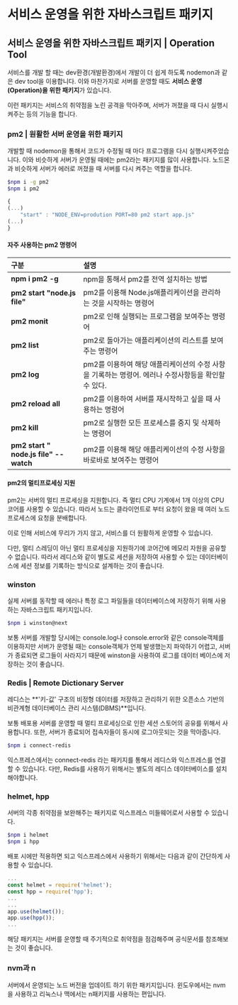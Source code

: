 # 서비스 운영을 위한 자바스크립트 패키지

## 서비스 운영을 위한 자바스크립트 패키지 \| Operation Tool 

서비스를 개발 할 때는 dev환경\(개발환경\)에서 개발이 더 쉽게 하도록 nodemon과 같은 dev tool을 이용합니다. 이와 마찬가지로 서버를 운영할 때도 **서비스 운영\(Operation\)을 위한 패키지**가 있습니다.

 이런 패키지는 서비스의 취약점을 노린 공격을 막아주며, 서버가 꺼졌을 때 다시 실행시켜주는 등의 기능을 합니다.

### pm2 \| 원활한 서버 운영을 위한 패키지

 개발할 때 nodemon을 통해서 코드가 수정될 때 마다 프로그램을 다시 실행시켜주었습니다. 이와 비슷하게 서버가 운영될 때에는 pm2라는 패키지를 많이 사용합니다. 노드몬과 비슷하게 서버가 에러로 꺼졌을 때 서버를 다시 켜주는 역할을 합니다.

```bash
$npm i -g pm2
$npm i pm2
```

```javascript
{
(...)
    "start" : "NODE_ENV=prodution PORT=80 pm2 start app.js"
(...)
}
```

####  자주 사용하는 pm2 명령어

| 구분  | 설명  |
| :--- | :--- |
| **npm i pm2 -g** | npm을 통해서 pm2를 전역 설치하는 방법 |
| **pm2 start "node.js file"** | pm2를 이용해 Node.js애플리케이션을 관리하는 것을 시작하는 명령어 |
| **pm2 monit** | pm2로 인해 실행되는 프로그램을 보여주는 명령어  |
| **pm2 list** | pm2로 돌아가는 애플리케이션의 리스트를 보여주는 명령어  |
| **pm2 log** | pm2를 이용하여 해당 애플리케이션의 수정 사항을 기록하는 명령어. 에러나 수정사항등을 확인할 수 있다. |
| **pm2 reload all** | pm2를 이용하여 서버를 재시작하고 싶을 때 사용하는 명령어 |
| **pm2 kill**  | pm2로 실행한 모든 프로세스를 중지 및 삭제하는 명령어  |
| **pm2 start " node.js file" --watch** | pm2를 이용해 해당 애플리케이션의 수정 사항을 바로바로 보여주는 명령어 |

#### pm2의 멀티프로세싱 지원 

 pm2는 서버의 멀티 프로세싱을 지원합니다. 즉 멀티 CPU 기계에서 1개 이상의 CPU 코어를 사용할 수 있습니다. 따라서 노드는 클라이언트로 부터 요청이 왔을 때 여러 노드 프로세스에 요청을 분배합니다.

 이로 인해 서비스에 무리가 가지 않고, 서비스를 더 원활하게 운영할 수 있습니다. 

다만, 멀티 스레딩이 아닌 멀티 프로세싱을 지원하기에 코어간에 메모리 자원을 공유할 수 없습니다. 따라서 레디스와 같이 별도로 세션을 저장하여 사용할 수 있는 데이터베이스에 세션 정보를 기록하는 방식으로 설계하는 것이 좋습니다. 

### winston 

 실제 서버를 동작할 때 에러나 특정 로그 파일들을 데이터베이스에 저장하기 위해 사용하는 자바스크립트 패키지입니다. 

```bash
$npm i winston@next
```

 보통 서버를 개발할 당시에는 console.log나 console.error와 같은 console객체를 이용하지만 서버가 운영될 때는 console객체가 언제 발생했는지 파악하기 어렵고, 서버가 종료되면 로그들이 사라지기 때문에 winston을 사용하여 로그를 데이터 베이스에 저장하는 것이 좋습니다.

### Redis \| Remote Dictionary Server

 레디스는 **'키-값' 구조의 비정형 데이터를 저장하고 관리하기 위한 오픈소스 기반의 비관계형 데이터베이스 관리 시스템\(DBMS\)**입니다.

 보통 배포용 서버를 운영할 때 멀티 프로세싱으로 인한 세션 스토어의 공유를 위해서 사용합니다.  또한, 서버가 종료되어 접속자들이 동시에 로그아웃되는 것을 막아줍니다. 

```bash
$npm i connect-redis 
```

 익스프레스에서는 connect-redis 라는 패키지를 통해서 레디스와 익스프레스를 연결할 수 있습니다. 다만, Redis를 사용하기 위해서는 별도의 레디스 데이터베이스를 설치해야합니다.

### helmet, hpp

 서버의 각종 취약점을 보완해주는 패키지로 익스프레스 미들웨어로서 사용할 수 있습니다.

```bash
$npm i helmet
$npm i hpp
```

 배포 시에만 적용하면 되고 익스프레스에서 사용하기 위해서는 다음과 같이 간단하게 사용할 수 있습니다.

```javascript
...
const helmet = require('helmet');
const hpp = require('hpp');
...
...
app.use(helmet());
app.use(hpp());
...
```

 해당 패키지는 서버를 운영할 때 주기적으로 취약점을 점검해주며 공식문서를 참조해보는 것이 좋습니다.

### nvm과 n

 서버에서 운영되는 노드 버전을 업데이트 하기 위한 패키지입니다. 윈도우에서는 nvm을 사용하고 리눅스나 맥에서는 n패키지를 사용하는 편입니다.

